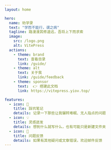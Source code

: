```yaml
---
layout: home

hero:
  name: 劝学录
  text: "学而不能行，谓之病"
  tagline: 路漫漫其修道远，吾将上下而求索
  image:
    src: /logo.png
    alt: VitePress
  actions:
    - theme: brand
      text: 查看目录
      link: /guide/
    - theme: alt
      text: 关于我
      link: /guide/feedback
    - theme: sponsor
      text:  👉 搭建此文档
      link: https://vitepress.yiov.top/

features:
  - icon: 📝
    title: 踩坑笔记
    details: 记录一下那些让我辗转难眠、无人指点的问题
  - icon: 💡
    title: 灵感迸发
    details: 想到什么就写什么，也有可能只是新建文件夹
  - icon: 🌰
    title: 问题反馈
    details: 如果有其他疑问或文章错误，欢迎邮件反馈
---
```


<style>
  :root {
  --vp-home-hero-name-color: transparent;
  --vp-home-hero-name-background: -webkit-linear-gradient(120deg, #bd34fe, #066be1);


  --vp-home-hero-image-background-image: linear-gradient(-45deg, #bd34fe 50%, #066be1 50%);
  --vp-home-hero-image-filter: blur(40px);
}

</style>
